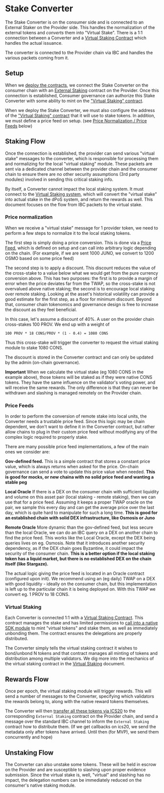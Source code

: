 # Stake Converter

The Stake Converter is on the consumer side and is connected to an External Staker on the Provider side.
This handles the normalization of the external tokens and _converts_ them into "Virtual Stake".
There is a 1:1 connection between a Converter and a [Virtual Staking Contract](./VirtualStaking.md)
which handles the actual issuance.

The converter is connected to the Provider chain via IBC and handles the various packets coming from it.

## Setup

When we [deploy the contracts](../ibc/Overview.md#deployment), we connect the Stake Converter on the consumer 
chain with an [External Staking](../provider/ExternalStaking.md) contract on the Provider. Once this 
connection is established, Consumer governance can authorize this Stake Converter with some ability to mint
on the ["Virtual Staking" contract](./VirtualStaking.md).

When we deploy the Stake Converter, we must also configure the address of the
["Virtual Staking" contract](./VirtualStaking.md) that it will use to stake tokens.
In addition, we must define a price feed on setup.
(see [Price Normalization / Price Feeds](#price-feeds) below)

## Staking Flow

Once the connection is established, the provider can send various "virtual stake" messages to the converter,
which is responsible for processing them and normalizing for the local "virtual staking" module. These
packets are sent via a dedicated channel between the provider chain and the consumer chain to ensure
there are no other security assumptions (3rd party modules) involved in sending this critical staking
info.

By itself, a Converter cannot impact the local staking system.  It must connect to the [Virtual Staking system](./VirtualStaking.md),
which will convert the "virtual stake" into actual stake in the dPoS system, and return the rewards as well. This
document focuses on the flow from IBC packets to the virtual stake.

### Price normalization

When we receive a "virtual stake" message for 1 provider token, we need to perform a few steps to normalize it to the
local staking tokens. 

The first step is simply doing a price conversion. This is done via a [Price Feed](#price-feeds), which is
defined on setup and can call into arbitrary logic depending on the chain. (For example,
if we are sent 1000 JUNO, we convert to 1200 OSMO based on some price feed)

The second step is to apply a discount. This discount reduces the value of the cross-stake to a value below what we would get from the pure
currency conversion above. This has two purposes: the first is to provide a margin of error when the price deviates far from the TWAP, so
the cross-stake is not overvalued above native staking; the second is to encourage local staking over remote staking. Looking at the
asset's historical volatility can provide a good estimate for the first step, as a floor for minimum discount. Beyond that, consumer 
chain tokenomics and governance design is free to increase the discount as they feel beneficial.

In this case, let's assume a discount of 40%. A user on the provider chain cross-stakes 100 PROV. We end up with a weight of

`100 PROV * 18 CONS/PROV * (1 - 0.4) = 1080 CONS`

Thus this cross-stake will trigger the converter to request the virtual staking module to stake 1080 CONS.

The discount is stored in the Converter contract and can only be updated by the admin (on-chain governance).

**Important** When we calculate the virtual stake (eg 1080 CONS in the example above), those
tokens will be staked as if they were native CONS tokens. They have the same influence on the
validator's voting power, and will receive the same rewards. The only difference is that they
can never be withdrawn and slashing is managed remotely on the Provider chain.

### Price Feeds

In order to perform the conversion of remote stake into local units, the Converter needs a 
trustable price feed. Since this logic may be chain dependent, we don't want to define it in the Converter
contract, but rather allow chains to plug in their custom price feed without modifying any of
the complex logic required to properly stake.

There are many possible price feed implementations, a few of the main ones we consider are:

**Gov-defined feed.** This is a simple contract that stores a constant price value, which is always
returns when asked for the price. On-chain governance can send a vote to update this price
value when needed. __This is good for mocks, or new chaina with no solid price feed and wanting a stable peg__

**Local Oracle** If there is a DEX on the consumer chain with sufficient liquidity and volume
on this asset pair (local staking - remote staking), then we can use that for a price feed.
Assuming it keeps a proper TWAP oracle on the pair, we sample this every day and can get the average
price over the last day, which is quite hard to manipulate for such a long time.
__This is good for an established chain with solid DEX infrastructure, like Osmosis or Juno__

**Remote Oracle** More dynamic than the gov-defined feed, but less secure than the local Oracle,
we can do an IBC query on a DEX on another chain to find the price feed. This works like the 
Local Oracle, except the DEX being queries lives on eg. Osmosis. Note that it introduces another
security dependency, as if the DEX chain goes Byzantine, it could impact the security of the consumer
chain. __This is a better option if the local staking token has a liquid market, but there is
no established DEX on the chain itself (like Stargaze).__ 

The actual logic giving the price feed is located in an Oracle contract (configured upon init).
We recommend using an (eg daily) TWAP on a DEX with good liquidity - ideally on the consumer chain, but this implementation is left up
to the particular chain it is being deployed on. With this TWAP we convert eg. 1 PROV to 18 CONS.

### Virtual Staking

Each Converter is connected 1:1 with a [Virtual Staking Contract](./VirtualStaking.md). This contract
manages the stake and has limited permissions to [call into a native SDK module](./GoModule.md)
to mint "virtual tokens" and stake them, as well as immediately unbonding them. The contract
ensures the delegations are properly distributed.

The Converter simply tells the virtual staking contract it wishes to bond/unbond N tokens 
and that contract manages all minting of tokens and distribution among multiple validators.
We dig more into the mechanics of the virtual staking contract in the
[Virtual Staking](./VirtualStaking.md) document.

## Rewards Flow

Once per epoch, the virtual staking module will trigger rewards. This will send a number of 
messages to the Converter, specifying which validators the rewards belong to, along with the
native reward tokens themselves. 

The Converter will then [transfer all these tokens via ICS20](../ibc/Overview.md) to the 
corresponding `External Staking` contract on the Provider chain, and send a message over the
standard IBC channel to inform the `External Staking` contract how to distribute them.
(If we get callbacks on ics20, we send the metadata only after tokens have arrived. Until then 
(for MVP), we send them concurrently and hope)

## Unstaking Flow

The Converter can also unstake some tokens. These will be held in escrow on the Provider and
are susceptible to slashing upon proper evidence submission. Since the virtual stake is, well, 
"virtual" and slashing has no impact, the delegation numbers can be immediately reduced
on the consumer's native staking module.
